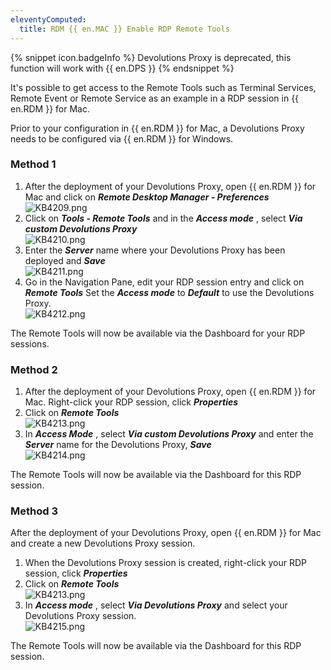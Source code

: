 ```yaml
---
eleventyComputed:
  title: RDM {{ en.MAC }} Enable RDP Remote Tools
---
```

{% snippet icon.badgeInfo %}
Devolutions Proxy is deprecated, this function will work with {{ en.DPS }}
{% endsnippet %}  

It's possible to get access to the Remote Tools such as Terminal Services, Remote Event or Remote Service as an example in a RDP session in {{ en.RDM }} for Mac.  

Prior to your configuration in {{ en.RDM }} for Mac, a Devolutions Proxy needs to be configured via {{ en.RDM }} for Windows.  

### Method 1

1. After the deployment of your Devolutions Proxy, open {{ en.RDM }} for Mac and click on ***Remote Desktop Manager - Preferences***  
![KB4209.png](/img/en/kb/KB4209.png)
1. Click on ***Tools - Remote Tools*** and in the ***Access mode*** , select ***Via custom Devolutions Proxy***  
![KB4210.png](/img/en/kb/KB4210.png)
1. Enter the ***Server*** name where your Devolutions Proxy has been deployed and ***Save***  
![KB4211.png](/img/en/kb/KB4211.png)
1. Go in the Navigation Pane, edit your RDP session entry and click on ***Remote Tools*** Set the ***Access mode*** to ***Default*** to use the Devolutions Proxy.  
![KB4212.png](/img/en/kb/KB4212.png)  

The Remote Tools will now be available via the Dashboard for your RDP sessions.  

### Method 2

1. After the deployment of your Devolutions Proxy, open {{ en.RDM }} for Mac. Right-click your RDP session, click ***Properties***
1. Click on ***Remote Tools***  
![KB4213.png](/img/en/kb/KB4213.png)
1. In ***Access Mode*** , select ***Via custom Devolutions Proxy*** and enter the ***Server*** name for the Devolutions Proxy, ***Save***  
![KB4214.png](/img/en/kb/KB4214.png)  

The Remote Tools will now be available via the Dashboard for this RDP session.

### Method 3

After the deployment of your Devolutions Proxy, open {{ en.RDM }} for Mac and create a new Devolutions Proxy session.  

1. When the Devolutions Proxy session is created, right-click your RDP session, click ***Properties***
1. Click on ***Remote Tools***  
![KB4213.png](/img/en/kb/KB4213.png)
1. In ***Access mode*** , select ***Via Devolutions Proxy*** and select your Devolutions Proxy session.  
![KB4215.png](/img/en/kb/KB4215.png)  

The Remote Tools will now be available via the Dashboard for this RDP session.
